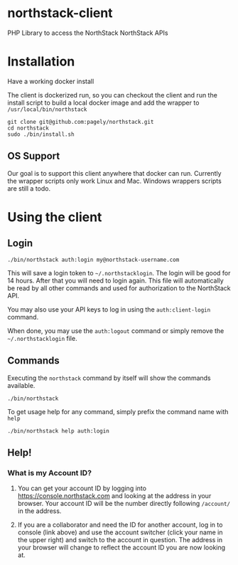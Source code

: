 # northstack-client
PHP Library to access the NorthStack NorthStack APIs

# Installation

Have a working docker install

The client is dockerized run, so you can checkout the client and run the install script
to build a local docker image and add the wrapper to `/usr/local/bin/northstack`

```
git clone git@github.com:pagely/northstack.git
cd northstack
sudo ./bin/install.sh
```

## OS Support

Our goal is to support this client anywhere that docker can run.  Currently the
wrapper scripts only work Linux and Mac.  Windows wrappers scripts are still a todo.

# Using the client

## Login
```
./bin/northstack auth:login my@northstack-username.com
```

This will save a login token to `~/.northstacklogin`. The login will be good for 14 hours.  After that you will need to login again.
This file will automatically be read by all other commands and used for authorization
to the NorthStack API.

You may also use your API keys to log in using the `auth:client-login` command.

When done, you may use the `auth:logout` command or simply remove the `~/.northstacklogin` file.

## Commands

Executing the `northstack` command by itself will show the commands available.
```
./bin/northstack
```

To get usage help for any command, simply prefix the command name with `help`
```
./bin/northstack help auth:login
```

## Help!

### What is my Account ID?
1. You can get your account ID by logging into https://console.northstack.com and
looking at the address in your browser. Your account ID will be the number directly following `/account/` in the address.

2. If you are a collaborator and need the ID for another account, log in to console (link above) and use the account switcher
(click your name in the upper right) and switch to the account in question. The address in your browser
will change to reflect the account ID you are now looking at.
